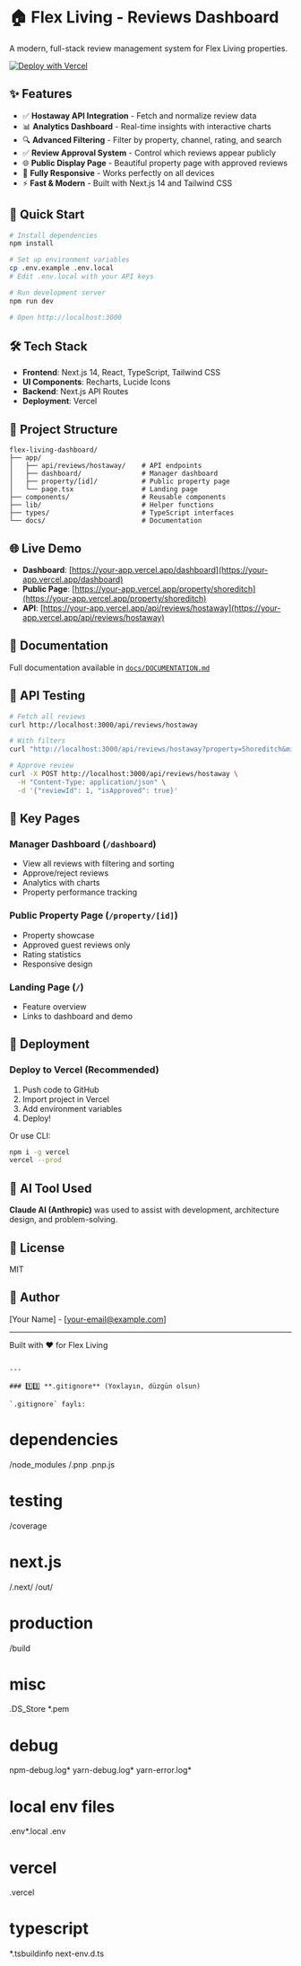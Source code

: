 # 🏠 Flex Living - Reviews Dashboard

A modern, full-stack review management system for Flex Living properties.

[![Deploy with Vercel](https://vercel.com/button)](https://vercel.com/new/clone?repository-url=https://github.com/yourusername/flex-living-dashboard)

## ✨ Features

- ✅ **Hostaway API Integration** - Fetch and normalize review data
- 📊 **Analytics Dashboard** - Real-time insights with interactive charts
- 🔍 **Advanced Filtering** - Filter by property, channel, rating, and search
- ✅ **Review Approval System** - Control which reviews appear publicly
- 🌐 **Public Display Page** - Beautiful property page with approved reviews
- 📱 **Fully Responsive** - Works perfectly on all devices
- ⚡ **Fast & Modern** - Built with Next.js 14 and Tailwind CSS

## 🚀 Quick Start
```bash
# Install dependencies
npm install

# Set up environment variables
cp .env.example .env.local
# Edit .env.local with your API keys

# Run development server
npm run dev

# Open http://localhost:3000
```

## 🛠️ Tech Stack

- **Frontend**: Next.js 14, React, TypeScript, Tailwind CSS
- **UI Components**: Recharts, Lucide Icons
- **Backend**: Next.js API Routes
- **Deployment**: Vercel

## 📁 Project Structure
```
flex-living-dashboard/
├── app/
│   ├── api/reviews/hostaway/    # API endpoints
│   ├── dashboard/               # Manager dashboard
│   ├── property/[id]/           # Public property page
│   └── page.tsx                 # Landing page
├── components/                  # Reusable components
├── lib/                         # Helper functions
├── types/                       # TypeScript interfaces
└── docs/                        # Documentation
```

## 🌐 Live Demo

- **Dashboard**: [https://your-app.vercel.app/dashboard](https://your-app.vercel.app/dashboard)
- **Public Page**: [https://your-app.vercel.app/property/shoreditch](https://your-app.vercel.app/property/shoreditch)
- **API**: [https://your-app.vercel.app/api/reviews/hostaway](https://your-app.vercel.app/api/reviews/hostaway)

## 📖 Documentation

Full documentation available in [`docs/DOCUMENTATION.md`](./docs/DOCUMENTATION.md)

## 🧪 API Testing
```bash
# Fetch all reviews
curl http://localhost:3000/api/reviews/hostaway

# With filters
curl "http://localhost:3000/api/reviews/hostaway?property=Shoreditch&minRating=8"

# Approve review
curl -X POST http://localhost:3000/api/reviews/hostaway \
  -H "Content-Type: application/json" \
  -d '{"reviewId": 1, "isApproved": true}'
```

## 🎯 Key Pages

### Manager Dashboard (`/dashboard`)
- View all reviews with filtering and sorting
- Approve/reject reviews
- Analytics with charts
- Property performance tracking

### Public Property Page (`/property/[id]`)
- Property showcase
- Approved guest reviews only
- Rating statistics
- Responsive design

### Landing Page (`/`)
- Feature overview
- Links to dashboard and demo

## 🚢 Deployment

### Deploy to Vercel (Recommended)

1. Push code to GitHub
2. Import project in Vercel
3. Add environment variables
4. Deploy!

Or use CLI:
```bash
npm i -g vercel
vercel --prod
```

## 🤖 AI Tool Used

**Claude AI (Anthropic)** was used to assist with development, architecture design, and problem-solving.

## 📄 License

MIT

## 👤 Author

[Your Name] - [your-email@example.com]

---

Built with ❤️ for Flex Living
```

---

### 1️⃣3️⃣ **.gitignore** (Yoxlayın, düzgün olsun)

`.gitignore` faylı:
```
# dependencies
/node_modules
/.pnp
.pnp.js

# testing
/coverage

# next.js
/.next/
/out/

# production
/build

# misc
.DS_Store
*.pem

# debug
npm-debug.log*
yarn-debug.log*
yarn-error.log*

# local env files
.env*.local
.env

# vercel
.vercel

# typescript
*.tsbuildinfo
next-env.d.ts
